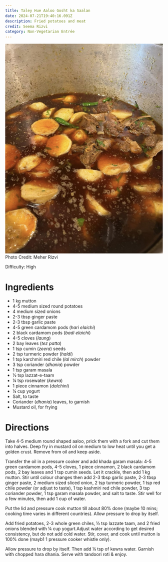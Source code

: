 ```yaml
---
title: Taley Hue Aaloo Gosht ka Saalan
date: 2024-07-21T19:40:16.091Z
description: Fried potatoes and meat
credit: Seema Rizvi
category: Non-Vegetarian Entrée
---
```

![](taley-aaloo-gosht.jpg)
Photo Credit: Meher Rizvi

Difficulty: High

# Ingredients
* 1 kg mutton
* 4-5 medium sized round potatoes
* 4 medium sized onions
* 2-3 tbsp ginger paste
* 2-3 tbsp garlic paste
* 4-5 green cardamom pods (_hari elaichi_)
* 2 black cardamom pods (_badi elaichi_)
* 4-5 cloves (_laung_)
* 2 bay leaves (_tez patta_)
* 1 tsp cumin (_zeera_) seeds
* 2 tsp turmeric powder (_haldi_)
* 1 tsp karchmiri red chile (_lal mirch_) powder
* 3 tsp coriander (_dhania_) powder
* 1 tsp garam masala
* ½ tsp lazzat-e-taam
* ¼ tsp rosewater (_kewra_)
* 1 piece cinnamon (_dalchini_)
* ¼ cup yogurt
* Salt, to taste
* Coriander (_dhania_) leaves, to garnish
* Mustard oil, for frying

# Directions
Take 4-5 medium round shaped aaloo, prick them with a fork and cut them into halves. Deep fry in mustard oil on medium to low heat until you get a golden crust. Remove from oil and keep aside.

Transfer the oil in a pressure cooker and add khada garam masala: 4-5 green cardamom pods, 4-5 cloves, 1 piece cinnamon, 2 black cardamom pods, 2 bay leaves and 1 tsp cumin seeds. Let it crackle, then add 1 kg mutton. Stir until colour changes then add 2-3 tbsp garlic paste, 2-3 tbsp ginger paste, 2 medium sized sliced onion, 2 tsp turmeric powder, 1 tsp red chile powder (or adjust to taste), 1 tsp kashmiri red chile powder, 3 tsp coriander powder, 1 tsp garam masala powder, and salt to taste. Stir well for a few minutes, then add 1 cup of water.

Put the lid and pressure cook mutton till about 80% done (maybe 10 mins; cooking time varies in different countries). Allow pressure to drop by itself.

Add fried potatoes, 2-3 whole green chiles, ½ tsp lazzate taam, and 2 fried onions blended with ¼ cup yogurt.Adjust water according to get desired consistency, but do not add cold water. Stir, cover, and cook until mutton is 100% done (mayb1 1 pressure cooker whistle only).

Allow pressure to drop by itself. Then add ¼ tsp of kewra water. Garnish with chopped hara dhania. Serve with tandoori roti & enjoy.
